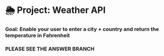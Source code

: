 # 🌦 Project: Weather API

### Goal: Enable your user to enter a city + country and return the temperature in Fahrenheit

### PLEASE SEE THE ANSWER BRANCH
